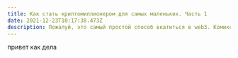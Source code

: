```yaml
---
title: Как стать криптомиллионером для самых маленьких. Часть 1
date: 2021-12-23T10:17:38.473Z
description: Пожалуй, это самый простой способ вкатиться в web3. Комикс.
---
```

привет как дела